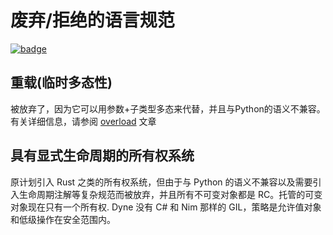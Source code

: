 # 废弃/拒绝的语言规范

[![badge](https://img.shields.io/endpoint.svg?url=https%3A%2F%2Fgezf7g7pd5.execute-api.ap-northeast-1.amazonaws.com%2Fdefault%2Fsource_up_to_date%3Fowner%3Derg-lang%26repos%3Derg%26ref%3Dmain%26path%3Ddoc/EN/compiler/abandoned.md%26commit_hash%3Dd15cbbf7b33df0f78a575cff9679d84c36ea3ab1)](https://gezf7g7pd5.execute-api.ap-northeast-1.amazonaws.com/default/source_up_to_date?owner=erg-lang&repos=erg&ref=main&path=doc/EN/compiler/abandoned.md&commit_hash=d15cbbf7b33df0f78a575cff9679d84c36ea3ab1)

## 重载(临时多态性)

被放弃了，因为它可以用参数+子类型多态来代替，并且与Python的语义不兼容。有关详细信息，请参阅 [overload](../syntax/type/advanced/overloading.md) 文章

## 具有显式生命周期的所有权系统

原计划引入 Rust 之类的所有权系统，但由于与 Python 的语义不兼容以及需要引入生命周期注解等复杂规范而被放弃，并且所有不可变对象都是 RC。托管的可变对象现在只有一个所有权.
Dyne 没有 C# 和 Nim 那样的 GIL，策略是允许值对象和低级操作在安全范围内。